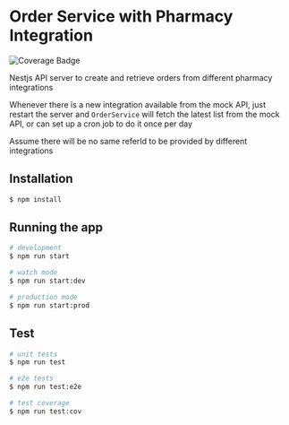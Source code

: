 # Order Service with Pharmacy Integration

![Coverage Badge](https://img.shields.io/endpoint?url=https://gist.githubusercontent.com/tommyttf/3c376d8043ff9814b38b529acf221d40/raw/pharmacy-order-server__heads_main.json)

Nestjs API server to create and retrieve orders from different pharmacy integrations

Whenever there is a new integration available from the mock API, just restart the server and `OrderService` will fetch the latest list from the mock API, or can set up a cron job to do it once per day

Assume there will be no same referId to be provided by different integrations

## Installation

```bash
$ npm install
```

## Running the app

```bash
# development
$ npm run start

# watch mode
$ npm run start:dev

# production mode
$ npm run start:prod
```

## Test

```bash
# unit tests
$ npm run test

# e2e tests
$ npm run test:e2e

# test coverage
$ npm run test:cov
```
